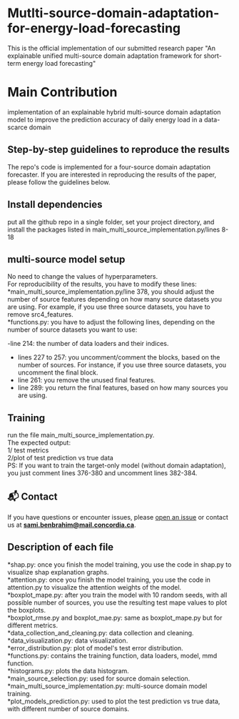 # Mutlti-source-domain-adaptation-for-energy-load-forecasting
This is the official implementation of our submitted research paper "An explainable unified multi-source domain adaptation  framework for short-term energy load forecasting"

# Main Contribution
implementation of an explainable hybrid multi-source domain adaptation model to improve the prediction accuracy of daily energy load in a data-scarce domain

## Step-by-step guidelines to reproduce the results
The repo's code is implemented for a four-source domain adaptation forecaster. If you are interested in reproducing the results of the paper, please follow the guidelines below.

## Install dependencies
put all the github repo in a single folder, set your project directory, and install the packages listed in main_multi_source_implementation.py/lines 8-18

## multi-source model setup
No need to change the values of hyperparameters. <br>
For reproducibility of the results, you have to modify these lines:<br>
*main_multi_source_implementation.py/line 378, you should adjust the number of source features depending on how many source datasets you are using. For example, if you use three source datasets, you have to remove src4_features.<br>
*functions.py: you have to adjust the following lines, depending on the number of source datasets you want to use:<br>

  -line 214: the number of data loaders and their indices.<br>
  - lines 227 to 257: you uncomment/comment the blocks, based on the number of sources. For instance, if you use three source datasets, you uncomment the final block.<br>
  - line 261: you remove the unused final features.<br>
  - line 289: you return the final features, based on how many sources you are using.

## Training
run the file main_multi_source_implementation.py.  <br>    The expected output: <br>  1/ test metrics  <br> 2/plot of test prediction vs true data<br>
PS: If you want to train the target-only model (without domain adaptation), you just comment lines 376-380 and uncomment lines 382-384.

## 📬 Contact
If you have questions or encounter issues, please [open an issue](https://github.com/lear-ner97/Mutlti-Source-Domain-Adaptation-for-Energy-Load-Forecasting/issues) or contact us at **sami.benbrahim@mail.concordia.ca**.

## Description of each file
*shap.py: once you finish the model training, you use the code in shap.py to visualize shap explanation graphs.<br>
*attention.py: once you finish the model training, you use the code in attention.py to visualize the attention weights of the model.<br>
*boxplot_mape.py: after you train the model with 10 random seeds, with all possible number of sources, you use the resulting test mape values to plot the boxplots.<br>
*boxplot_rmse.py and boxplot_mae.py: same as boxplot_mape.py but for different metrics.<br>
*data_collection_and_cleaning.py: data collection and cleaning.<br>
*data_visualization.py: data visualization.<br>
*error_distribution.py: plot of model's test error distribution.<br>
*functions.py: contains the training function, data loaders, model, mmd function.<br>
*histograms.py: plots the data histogram.<br>
*main_source_selection.py: used for source domain selection.<br>
*main_multi_source_implementation.py: multi-source domain model training.<br>
*plot_models_prediction.py: used to plot the test prediction vs true data, with different number of source domains.
